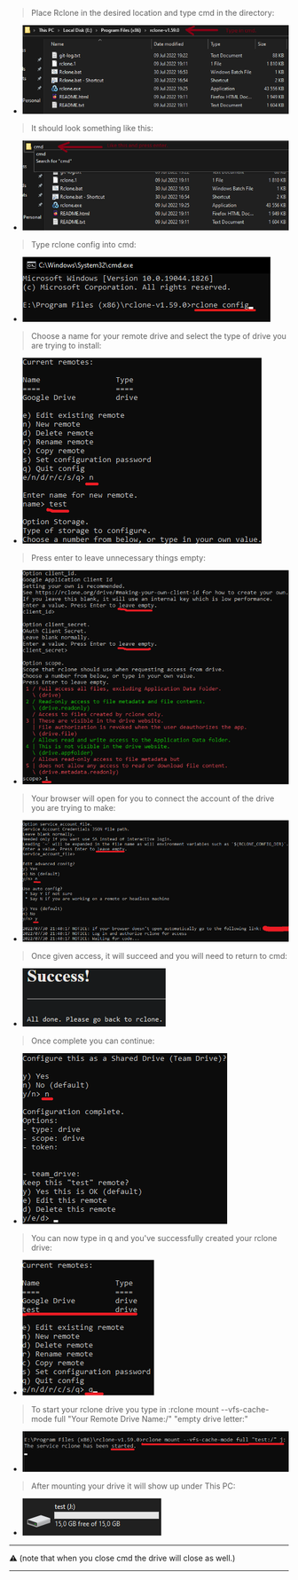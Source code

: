 >Place Rclone in the desired location and type cmd in the directory:
 * <img src=assets/asset1.png>

>It should look something like this:
 * <img src=assets/asset2.png>

>Type rclone config into cmd:
 * <img src=assets/asset3.png>

>Choose a name for your remote drive and select the type of drive you are trying to install:
 * <img src=assets/asset4.png>

>Press enter to leave unnecessary things empty:
 * <img src=assets/asset5.png>

>Your browser will open for you to connect the account of the drive you are trying to make:
 * <img src=assets/asset6.png>

>Once given access, it will succeed and you will need to return to cmd:
 * <img src=assets/asset7.png>

>Once complete you can continue:
 * <img src=assets/asset8.png>

>You can now type in q and you've successfully created your rclone drive:
 * <img src=assets/asset9.png>

>To start your rclone drive you type in :rclone mount --vfs-cache-mode full "Your Remote Drive Name:/" "empty drive letter:"
 * <img src=assets/asset10.png>

>After mounting your drive it will show up under This PC:
 * <img src=assets/asset11.png>

---
⚠ (note that when you close cmd the drive will close as well.)

---
